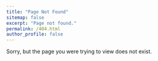 ```yaml
---
title: "Page Not Found"
sitemap: false
excerpt: "Page not found."
permalink: /404.html
author_profile: false
---
```


Sorry, but the page you were trying to view does not exist.